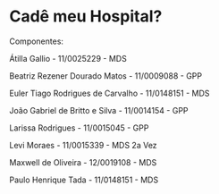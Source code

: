 Cadê meu Hospital?
======


Componentes:

Átilla Gallio - 11/0025229 - MDS

Beatriz Rezener Dourado Matos - 11/0009088 - GPP

Euler Tiago Rodrigues de Carvalho - 11/0148151 - MDS

João Gabriel de Britto e Silva - 11/0014154 - GPP

Larissa Rodrigues - 11/0015045 - GPP

Levi Moraes - 11/0015339 - MDS 2a Vez

Maxwell de Oliveira - 12/0019108 - MDS

Paulo Henrique Tada - 11/0148151 - MDS
